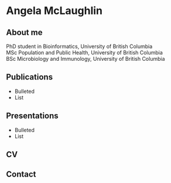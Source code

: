 # Angela McLaughlin

## About me
PhD student in Bioinformatics, University of British Columbia  
MSc Population and Public Health, University of British Columbia   
BSc Microbiology and Immunology, University of British Columbia  

## Publications
- Bulleted
- List
 
## Presentations
- Bulleted
- List

## CV

## Contact
